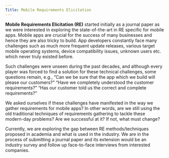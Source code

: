 ```yaml
---
Title: Mobile Requirements Elicitation
---
```


**Mobile Requirements Elicitation (RE)** started initially as a journal paper as we were interested in exploring the state-of-the-art in RE specific for mobile apps. Mobile apps are crucial for the success of many businesses and hence they are also tricky to build. App developers constantly face many challenges such as much more frequent update releases, various target mobile operating systems, device compatibility issues, unknown users etc. which never truly existed before.

Such challenges were unseen during the past decades, and although every player was forced to find a solution for these technical challenges, some questions remain, e.g., “Can we be sure that the app which we build will please our customers?” “Have we completely understood the customer requirements?” “Has our customer told us the correct and complete requirements?”

We asked ourselves if these challenges have manifested in the way we gather requirements for mobile apps? In other words, are we still using the old traditional techniques of requirements gathering to tackle these modern-day problems? Are we successful at it? If not, what must change?

Currently, we are exploring the gap between RE methods/techniques proposed in academia and what is used in the industry. We are in the process of submitting a journal paper and its extension would be an industry survey and follow up face-to-face interviews from interested companies.
